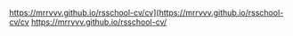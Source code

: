 https://mrrvvv.github.io/rsschool-cv/cv](https://mrrvvv.github.io/rsschool-cv/cv
https://mrrvvv.github.io/rsschool-cv/

